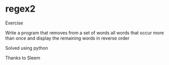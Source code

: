 # regex2

Exercise

Write a program that removes from a set of words all words that occur more than once and display the remaining words in reverse order 

Solved using python

Thanks to Sleem
